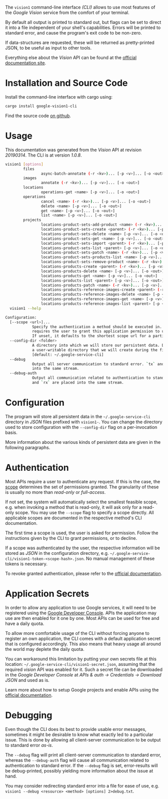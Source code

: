 <!---
DO NOT EDIT !
This file was generated automatically from 'src/mako/cli/README.md.mako'
DO NOT EDIT !
-->
The `vision1` command-line interface *(CLI)* allows to use most features of the *Google Vision* service from the comfort of your terminal.

By default all output is printed to standard out, but flags can be set to direct it into a file independent of your shell's
capabilities. Errors will be printed to standard error, and cause the program's exit code to be non-zero.

If data-structures are requested, these will be returned as pretty-printed JSON, to be useful as input to other tools.

Everything else about the *Vision* API can be found at the
[official documentation site](https://cloud.google.com/vision/).

# Installation and Source Code

Install the command-line interface with cargo using:

```bash
cargo install google-vision1-cli
```

Find the source code [on github](https://github.com/Byron/google-apis-rs/tree/master/gen/vision1-cli).

# Usage

This documentation was generated from the *Vision* API at revision *20190314*. The CLI is at version *1.0.8*.

```bash
vision1 [options]
        files
                async-batch-annotate (-r <kv>)... [-p <v>]... [-o <out>]
        images
                annotate (-r <kv>)... [-p <v>]... [-o <out>]
        locations
                operations-get <name> [-p <v>]... [-o <out>]
        operations
                cancel <name> (-r <kv>)... [-p <v>]... [-o <out>]
                delete <name> [-p <v>]... [-o <out>]
                get <name> [-p <v>]... [-o <out>]
                list <name> [-p <v>]... [-o <out>]
        projects
                locations-product-sets-add-product <name> (-r <kv>)... [-p <v>]... [-o <out>]
                locations-product-sets-create <parent> (-r <kv>)... [-p <v>]... [-o <out>]
                locations-product-sets-delete <name> [-p <v>]... [-o <out>]
                locations-product-sets-get <name> [-p <v>]... [-o <out>]
                locations-product-sets-import <parent> (-r <kv>)... [-p <v>]... [-o <out>]
                locations-product-sets-list <parent> [-p <v>]... [-o <out>]
                locations-product-sets-patch <name> (-r <kv>)... [-p <v>]... [-o <out>]
                locations-product-sets-products-list <name> [-p <v>]... [-o <out>]
                locations-product-sets-remove-product <name> (-r <kv>)... [-p <v>]... [-o <out>]
                locations-products-create <parent> (-r <kv>)... [-p <v>]... [-o <out>]
                locations-products-delete <name> [-p <v>]... [-o <out>]
                locations-products-get <name> [-p <v>]... [-o <out>]
                locations-products-list <parent> [-p <v>]... [-o <out>]
                locations-products-patch <name> (-r <kv>)... [-p <v>]... [-o <out>]
                locations-products-reference-images-create <parent> (-r <kv>)... [-p <v>]... [-o <out>]
                locations-products-reference-images-delete <name> [-p <v>]... [-o <out>]
                locations-products-reference-images-get <name> [-p <v>]... [-o <out>]
                locations-products-reference-images-list <parent> [-p <v>]... [-o <out>]
  vision1 --help

Configuration:
  [--scope <url>]...
            Specify the authentication a method should be executed in. Each scope
            requires the user to grant this application permission to use it.
            If unset, it defaults to the shortest scope url for a particular method.
  --config-dir <folder>
            A directory into which we will store our persistent data. Defaults to
            a user-writable directory that we will create during the first invocation.
            [default: ~/.google-service-cli]
  --debug
            Output all server communication to standard error. `tx` and `rx` are placed
            into the same stream.
  --debug-auth
            Output all communication related to authentication to standard error. `tx`
            and `rx` are placed into the same stream.

```

# Configuration

The program will store all persistent data in the `~/.google-service-cli` directory in *JSON* files prefixed with `vision1-`.  You can change the directory used to store configuration with the `--config-dir` flag on a per-invocation basis.

More information about the various kinds of persistent data are given in the following paragraphs.

# Authentication

Most APIs require a user to authenticate any request. If this is the case, the [scope][scopes] determines the 
set of permissions granted. The granularity of these is usually no more than *read-only* or *full-access*.

If not set, the system will automatically select the smallest feasible scope, e.g. when invoking a
method that is read-only, it will ask only for a read-only scope. 
You may use the `--scope` flag to specify a scope directly. 
All applicable scopes are documented in the respective method's CLI documentation.

The first time a scope is used, the user is asked for permission. Follow the instructions given 
by the CLI to grant permissions, or to decline.

If a scope was authenticated by the user, the respective information will be stored as *JSON* in the configuration
directory, e.g. `~/.google-service-cli/vision1-token-<scope-hash>.json`. No manual management of these tokens
is necessary.

To revoke granted authentication, please refer to the [official documentation][revoke-access].

# Application Secrets

In order to allow any application to use Google services, it will need to be registered using the 
[Google Developer Console][google-dev-console]. APIs the application may use are then enabled for it
one by one. Most APIs can be used for free and have a daily quota.

To allow more comfortable usage of the CLI without forcing anyone to register an own application, the CLI
comes with a default application secret that is configured accordingly. This also means that heavy usage
all around the world may deplete the daily quota.

You can workaround this limitation by putting your own secrets file at this location: 
`~/.google-service-cli/vision1-secret.json`, assuming that the required *vision* API 
was enabled for it. Such a secret file can be downloaded in the *Google Developer Console* at 
*APIs & auth -> Credentials -> Download JSON* and used as is.

Learn more about how to setup Google projects and enable APIs using the [official documentation][google-project-new].


# Debugging

Even though the CLI does its best to provide usable error messages, sometimes it might be desirable to know
what exactly led to a particular issue. This is done by allowing all client-server communication to be 
output to standard error *as-is*.

The `--debug` flag will print all client-server communication to standard error, whereas the `--debug-auth` flag
will cause all communication related to authentication to standard error.
If the `--debug` flag is set, error-results will be debug-printed, possibly yielding more information about the 
issue at hand.

You may consider redirecting standard error into a file for ease of use, e.g. `vision1 --debug <resource> <method> [options] 2>debug.txt`.


[scopes]: https://developers.google.com/+/api/oauth#scopes
[revoke-access]: http://webapps.stackexchange.com/a/30849
[google-dev-console]: https://console.developers.google.com/
[google-project-new]: https://developers.google.com/console/help/new/